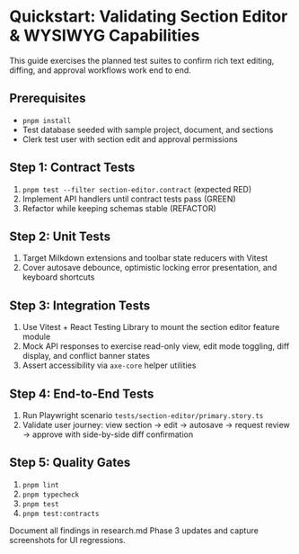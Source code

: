 # Quickstart: Validating Section Editor & WYSIWYG Capabilities

This guide exercises the planned test suites to confirm rich text editing,
diffing, and approval workflows work end to end.

## Prerequisites

- `pnpm install`
- Test database seeded with sample project, document, and sections
- Clerk test user with section edit and approval permissions

## Step 1: Contract Tests

1. `pnpm test --filter section-editor.contract` (expected RED)
2. Implement API handlers until contract tests pass (GREEN)
3. Refactor while keeping schemas stable (REFACTOR)

## Step 2: Unit Tests

1. Target Milkdown extensions and toolbar state reducers with Vitest
2. Cover autosave debounce, optimistic locking error presentation, and keyboard
   shortcuts

## Step 3: Integration Tests

1. Use Vitest + React Testing Library to mount the section editor feature module
2. Mock API responses to exercise read-only view, edit mode toggling, diff
   display, and conflict banner states
3. Assert accessibility via `axe-core` helper utilities

## Step 4: End-to-End Tests

1. Run Playwright scenario `tests/section-editor/primary.story.ts`
2. Validate user journey: view section → edit → autosave → request review →
   approve with side-by-side diff confirmation

## Step 5: Quality Gates

1. `pnpm lint`
2. `pnpm typecheck`
3. `pnpm test`
4. `pnpm test:contracts`

Document all findings in research.md Phase 3 updates and capture screenshots for
UI regressions.
